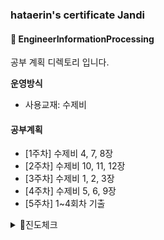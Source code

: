 ### hataerin's certificate Jandi

#### :bookmark_tabs: EngineerInformationProcessing


공부 계획 디렉토리 입니다.


**운영방식**

* 사용교재: 수제비

#### 공부계획

- [1주차] 수제비 4, 7, 8장
- [2주차] 수제비 10, 11, 12장
- [3주차] 수제비 1, 2, 3장
- [4주차] 수제비 5, 6, 9장
- [5주차] 1~4회차 기출



<details>
<summary> 🧐진도체크 </summary>
<div markdown="1">
  
  
- [ ] 1. 요구사항 확인
- [ ] 2. 데이터 입출력 구현
- [ ] 3. 통합구현
- [ ] **4. 서버 프로그램 구현**
- [ ] 5. 인터페이스 구현
- [ ] 6. 화면 설계
- [ ] **7. 애플리케이션 테스트 관리**
- [ ] **8. SQL 응용**
- [ ] 9. 소프트웨어 개발 보안 구축
- [ ] **10. 프로그래밍 언어 활용**
- [ ] **11. 응용 SW 기초 기술 활용**
- [ ] 12. 제품 소프트웨어 패키징



</div>
</details>



